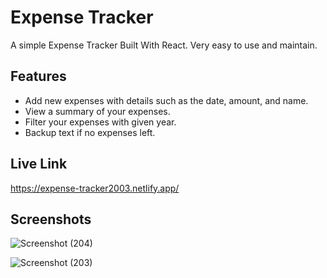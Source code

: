 # Expense Tracker
A simple Expense Tracker Built With React. Very easy to use and maintain.

## Features
- Add new expenses with details such as the date, amount, and name.
- View a summary of your expenses.
- Filter your expenses with given year.
- Backup text if no expenses left.

## Live Link
https://expense-tracker2003.netlify.app/

## Screenshots
![Screenshot (204)](https://github.com/Iamsakeeb10/react_expense_tracker/assets/114988476/d17c0fc9-0a45-4f61-adf6-f9cff2eccbd1)

![Screenshot (203)](https://github.com/Iamsakeeb10/react_expense_tracker/assets/114988476/42d3f05c-d208-4cae-9344-684a099489b6)
